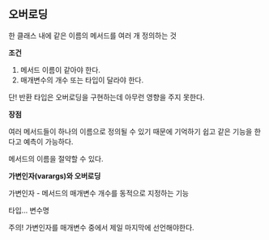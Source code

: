 ## 오버로딩
한 클래스 내에 같은 이름의 메서드를 여러 개 정의하는 것 

**조건**

1. 메서드 이름이 같아야 한다.
2. 매개변수의 개수 또는 타입이 달라야 한다. 

단! 반환 타입은 오버로딩을 구현하는데 아무런 영향을 주지 못한다. 

**장점**

여러 메서드들이 하나의 이름으로 정의될 수 있기 때문에 기억하기 쉽고 같은 기능을 한다고 예측이 가능하다. 

메서드의 이름을 절약할 수 있다. 

**가변인자(varargs)와 오버로딩**

가변인자 - 메서드의 매개변수 개수를 동적으로 지정하는 기능

타입... 변수명 

주의! 가변인자를 매개변수 중에서 제일 마지막에 선언해야한다.